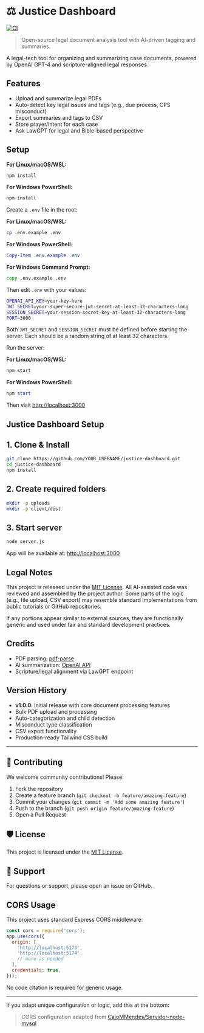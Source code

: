 # ⚖️ Justice Dashboard

[![CI](https://github.com/sspedowski/justice-dashboard/actions/workflows/main.yml/badge.svg)](https://github.com/sspedowski/justice-dashboard/actions/workflows/main.yml)

> Open-source legal document analysis tool with AI-driven tagging and summaries.

A legal-tech tool for organizing and summarizing case documents, powered by OpenAI GPT-4 and scripture-aligned legal responses.

## Features

- Upload and summarize legal PDFs
- Auto-detect key legal issues and tags (e.g., due process, CPS misconduct)
- Export summaries and tags to CSV
- Store prayer/intent for each case
- Ask LawGPT for legal and Bible-based perspective

## Setup

**For Linux/macOS/WSL:**

```bash
npm install
```

**For Windows PowerShell:**

```powershell
npm install
```

Create a `.env` file in the root:

**For Linux/macOS/WSL:**

```bash
cp .env.example .env
```

**For Windows PowerShell:**

```powershell
Copy-Item .env.example .env
```

**For Windows Command Prompt:**

```cmd
copy .env.example .env
```

Then edit `.env` with your values:

```bash
OPENAI_API_KEY=your-key-here
JWT_SECRET=your-super-secure-jwt-secret-at-least-32-characters-long
SESSION_SECRET=your-session-secret-key-at-least-32-characters-long
PORT=3000
```

Both `JWT_SECRET` and `SESSION_SECRET` must be defined before starting the server. Each should be a random string of at least 32 characters.

Run the server:

**For Linux/macOS/WSL:**

```bash
npm start
```

**For Windows PowerShell:**

```powershell
npm start
```

Then visit <http://localhost:3000>

## Justice Dashboard Setup

## 1. Clone & Install

```bash
git clone https://github.com/YOUR_USERNAME/justice-dashboard.git
cd justice-dashboard
npm install
```

## 2. Create required folders

```bash
mkdir -p uploads
mkdir -p client/dist
```

## 3. Start server

```bash
node server.js
```

App will be available at: [http://localhost:3000](http://localhost:3000)

## Legal Notes

This project is released under the [MIT License](./LICENSE).
All AI-assisted code was reviewed and assembled by the project author.
Some parts of the logic (e.g., file upload, CSV export) may resemble standard implementations from public tutorials or GitHub repositories.

If any portions appear similar to external sources, they are functionally generic and used under fair and standard development practices.

## Credits

- PDF parsing: [pdf-parse](https://www.npmjs.com/package/pdf-parse)
- AI summarization: [OpenAI API](https://platform.openai.com/)
- Scripture/legal alignment via LawGPT endpoint

## Version History

- **v1.0.0**: Initial release with core document processing features
- Bulk PDF upload and processing
- Auto-categorization and child detection
- Misconduct type classification
- CSV export functionality
- Production-ready Tailwind CSS build

---

## 🤝 Contributing

We welcome community contributions! Please:

1. Fork the repository
2. Create a feature branch (`git checkout -b feature/amazing-feature`)
3. Commit your changes (`git commit -m 'Add some amazing feature'`)
4. Push to the branch (`git push origin feature/amazing-feature`)
5. Open a Pull Request

## 🛡 License

This project is licensed under the [MIT License](LICENSE).

## 📧 Support

For questions or support, please open an issue on GitHub.

## CORS Usage

This project uses standard Express CORS middleware:

```js
const cors = require('cors');
app.use(cors({
  origin: [
    'http://localhost:5173',
    'http://localhost:5174',
    // more as needed
  ],
  credentials: true,
}));
```

No code citation is required for generic usage.

---

If you adapt unique configuration or logic, add this at the bottom:

> CORS configuration adapted from [CaioMMendes/Servidor-node-mysql](https://github.com/CaioMMendes/Servidor-node-mysql/blob/67bf7163f5debbaebebe864677e10586255da08f/src/config/corsOptions.ts)
